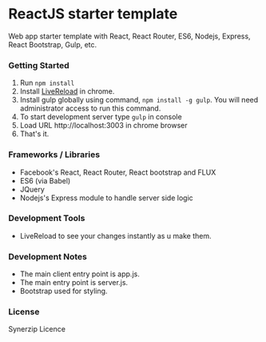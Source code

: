 ReactJS starter template
=============================

Web app starter template with React, React Router, ES6, Nodejs, Express, React Bootstrap, Gulp, etc.

### Getting Started ###

1. Run ```npm install```
2. Install [LiveReload](https://chrome.google.com/webstore/detail/remotelivereload/jlppknnillhjgiengoigajegdpieppei?hl=en) in chrome.
3. Install gulp globally using command, ```npm install -g gulp```. You will need administrator access to run this command.
4. To start development server type ```gulp``` in console
5. Load URL http://localhost:3003 in chrome browser
6. That's it.

### Frameworks / Libraries ###

* Facebook's React, React Router, React bootstrap and FLUX
* ES6 (via Babel)
* JQuery
* Nodejs's Express module to handle server side logic

### Development Tools ###

* LiveReload to see your changes instantly as u make them.

### Development Notes ###

* The main client entry point is app.js.
* The main entry point is server.js.
* Bootstrap used for styling.

### License ###
Synerzip Licence